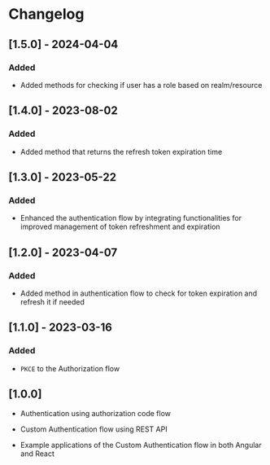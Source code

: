 # Changelog

## [1.5.0] - 2024-04-04
### Added

- Added methods for checking if user has a role based on realm/resource

## [1.4.0] - 2023-08-02
### Added

- Added method that returns the refresh token expiration time


## [1.3.0] - 2023-05-22
### Added

- Enhanced the authentication flow by integrating functionalities for improved management of token refreshment and expiration


## [1.2.0] - 2023-04-07
### Added

- Added method in authentication flow to check for token expiration and refresh it if needed


## [1.1.0] - 2023-03-16
### Added

- `PKCE` to the Authorization flow

## [1.0.0]

- Authentication using authorization code flow

- Custom Authentication flow using REST API

- Example applications of the Custom Authentication flow in both Angular and React
